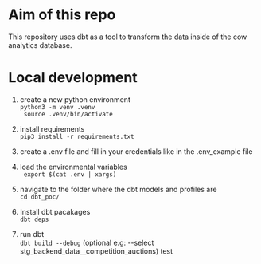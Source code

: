 # Aim of this repo

This repository uses dbt as a tool to transform the data inside of the cow analytics database.

# Local development
1. create a new python environment  
    ``` python3 -m venv .venv ```  
    ``` source .venv/bin/activate```

2. install requirements  
    ```pip3 install -r requirements.txt```

3. create a .env file and fill in your credentials like in the .env_example file  

4. load the environmental variables  
   ``` export $(cat .env | xargs)```

3. navigate to the folder where the dbt models and profiles are  
    ```cd dbt_poc/```

4. Install dbt pacakages  
    ```dbt deps```
    
4. run dbt   
   ``` dbt build --debug ``` (optional e.g: --select stg_backend_data__competition_auctions)
test